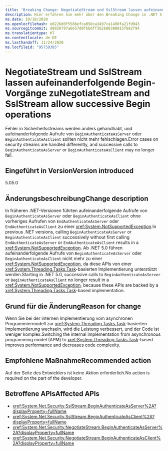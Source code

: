 ```yaml
---
title: 'Breaking Change: NegotiateStream und SslStream lassen aufeinanderfolgende Begin-Vorgänge zu'
description: Hier erfahren Sie mehr über den Breaking Change in .NET 5.0, durch den Fehler auf Sicherheitsstreams anders gehandhabt werden und aufeinander folgende Aufrufe von BeginAuthenticateAsServer oder BeginAuthenticateAsClient nicht mehr fehlschlagen.
ms.date: 10/18/2020
ms.openlocfilehash: e0226d0f5586efca050ca3497ca1490fa21fd943
ms.sourcegitcommit: d8020797a6657d0fbbdff362b80300815f682f94
ms.translationtype: HT
ms.contentlocale: de-DE
ms.lasthandoff: 11/24/2020
ms.locfileid: "95759385"
---
```

# <a name="negotiatestream-and-sslstream-allow-successive-begin-operations"></a><span data-ttu-id="20487-103">NegotiateStream und SslStream lassen aufeinanderfolgende Begin-Vorgänge zu</span><span class="sxs-lookup"><span data-stu-id="20487-103">NegotiateStream and SslStream allow successive Begin operations</span></span>

<span data-ttu-id="20487-104">Fehler in Sicherheitsstreams werden anders gehandhabt, und aufeinanderfolgende Aufrufe von `BeginAuthenticateAsServer` oder `BeginAuthenticateAsClient` sollten nicht mehr fehlschlagen.</span><span class="sxs-lookup"><span data-stu-id="20487-104">Error cases on security streams are handled differently, and successive calls to `BeginAuthenticateAsServer` or `BeginAuthenticateAsClient` may no longer fail.</span></span>

## <a name="version-introduced"></a><span data-ttu-id="20487-105">Eingeführt in Version</span><span class="sxs-lookup"><span data-stu-id="20487-105">Version introduced</span></span>

<span data-ttu-id="20487-106">5.0</span><span class="sxs-lookup"><span data-stu-id="20487-106">5.0</span></span>

## <a name="change-description"></a><span data-ttu-id="20487-107">Änderungsbeschreibung</span><span class="sxs-lookup"><span data-stu-id="20487-107">Change description</span></span>

<span data-ttu-id="20487-108">In früheren .NET-Versionen führten aufeinanderfolgende Aufrufe von `BeginAuthenticateAsServer` oder `BeginAuthenticateAsClient` ohne vorheriges Aufrufen von `EndAuthenticateAsServer` oder `EndAuthenticateAsClient` zu einer <xref:System.NotSupportedException>.</span><span class="sxs-lookup"><span data-stu-id="20487-108">In previous .NET versions, calling `BeginAuthenticateAsServer` or `BeginAuthenticateAsClient` successively without first calling `EndAuthenticateAsServer` or `EndAuthenticateAsClient` results in a <xref:System.NotSupportedException>.</span></span> <span data-ttu-id="20487-109">Ab .NET 5.0 führen aufeinanderfolgende Aufrufe von `BeginAuthenticateAsServer` oder `BeginAuthenticateAsClient` nicht mehr zu einer <xref:System.NotSupportedException>, da diese APIs von einer <xref:System.Threading.Tasks.Task>-basierten Implementierung unterstützt werden.</span><span class="sxs-lookup"><span data-stu-id="20487-109">Starting in .NET 5.0, successive calls to `BeginAuthenticateAsServer` or `BeginAuthenticateAsClient` no longer result in a <xref:System.NotSupportedException>, because these APIs are backed by a <xref:System.Threading.Tasks.Task>-based implementation.</span></span>

## <a name="reason-for-change"></a><span data-ttu-id="20487-110">Grund für die Änderung</span><span class="sxs-lookup"><span data-stu-id="20487-110">Reason for change</span></span>

<span data-ttu-id="20487-111">Wenn Sie bei der internen Implementierung vom asynchronen Programmiermodell zur <xref:System.Threading.Tasks.Task>-basierten Implementierung wechseln, wird die Leistung verbessert, und der Code ist weniger komplex.</span><span class="sxs-lookup"><span data-stu-id="20487-111">Switching the internal implementation from asynchronous programming model (APM) to <xref:System.Threading.Tasks.Task>-based improves performance and decreases code complexity.</span></span>

## <a name="recommended-action"></a><span data-ttu-id="20487-112">Empfohlene Maßnahme</span><span class="sxs-lookup"><span data-stu-id="20487-112">Recommended action</span></span>

<span data-ttu-id="20487-113">Auf der Seite des Entwicklers ist keine Aktion erforderlich.</span><span class="sxs-lookup"><span data-stu-id="20487-113">No action is required on the part of the developer.</span></span>

## <a name="affected-apis"></a><span data-ttu-id="20487-114">Betroffene APIs</span><span class="sxs-lookup"><span data-stu-id="20487-114">Affected APIs</span></span>

- <xref:System.Net.Security.SslStream.BeginAuthenticateAsServer%2A?displayProperty=fullName>
- <xref:System.Net.Security.SslStream.BeginAuthenticateAsClient%2A?displayProperty=fullName>
- <xref:System.Net.Security.NegotiateStream.BeginAuthenticateAsServer%2A?displayProperty=fullName>
- <xref:System.Net.Security.NegotiateStream.BeginAuthenticateAsClient%2A?displayProperty=fullName>

<!--

### Affected APIs

- `Overload:M:System.Net.Security.SslStream.BeginAuthenticateAsServer`
- `Overload:M:System.Net.Security.SslStream.BeginAuthenticateAsClient`
- `Overload:M:System.Net.Security.NegotiateStream.BeginAuthenticateAsServer`
- `Overload:M:System.Net.Security.NegotiateStream.BeginAuthenticateAsClient`

### Category

Networking

-->
